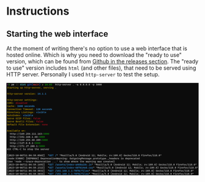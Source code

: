 # Instructions

## Starting the web interface

At the moment of writing there's no option to use a web interface that is hosted online. Which is why you need to download the "ready to use" version, which can be found from [Github in the releases section](https://github.com/pettmatt/local-file-transfer). The "ready to use" version includes `html` (and other files), that need to be served using HTTP server. Personally I used `http-server` to test the setup.

![successfully serving web interface to network](../_images/http-server-setup.png)
